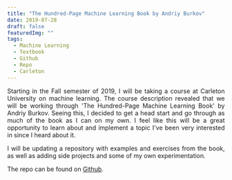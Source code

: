 ```yaml
---
title: "The Hundred-Page Machine Learning Book by Andriy Burkov"
date: 2019-07-28
draft: false
featuredImg: ""
tags: 
  - Machine Learning
  - Textbook
  - Github
  - Repo
  - Carleton
---
```


<DIV align="justify">

Starting in the Fall semester of 2019, I will be taking a course at Carleton University on machine learning. The course description revealed that we will be working through 'The Hundred-Page Machine Learning Book' by Andriy Burkov. Seeing this, I decided to get a head start and go through as much of the book as I can on my own. I feel like this will be a great opportunity to learn about and implement a topic I've been very interested in since I heard about it.

I will be updating a repository with examples and exercises from the book, as well as adding side projects and some of my own experimentation.

The repo can be found on [Github](https://github.com/ZeinHajjAli/MachineLearning).

<DIV align="justify">
